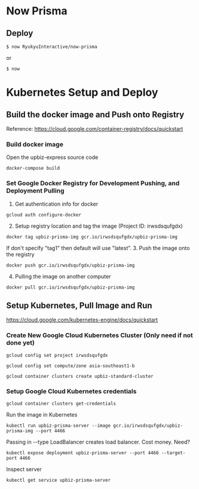 # Now Prisma

## Deploy

```
$ now RyukyuInteractive/now-prisma
```

or

```
$ now
```
# Kubernetes Setup and Deploy
## Build the docker image and Push onto Registry
Reference: https://cloud.google.com/container-registry/docs/quickstart
### Build docker image
Open the upbiz-express source code
```
docker-compose build
```
### Set Google Docker Registry for Development Pushing, and Deployment Pulling
1. Get authentication info for docker
```
gcloud auth configure-docker
```
2. Setup registry location and tag the image
(Project ID: irwsdsqufgdx)
```
docker tag upbiz-prisma-img gcr.io/irwsdsqufgdx/upbiz-prisma-img
```
If don't specify "tag1" then default will use "latest".
3. Push the image onto the registry
```
docker push gcr.io/irwsdsqufgdx/upbiz-prisma-img
```
4. Pulling the image on another computer
```
docker pull gcr.io/irwsdsqufgdx/upbiz-prisma-img
```
## Setup Kubernetes, Pull Image and Run
https://cloud.google.com/kubernetes-engine/docs/quickstart

### Create New Google Cloud Kubernetes Cluster (Only need if not done yet)
```
gcloud config set project irwsdsqufgdx
```
```
gcloud config set compute/zone asia-southeast1-b	
```
```
gcloud container clusters create upbiz-standard-cluster
````
### Setup Google Cloud Kubernetes credentials
```
gcloud container clusters get-credentials
```

Run the image in Kubernetes
```
kubectl run upbiz-prisma-server --image gcr.io/irwsdsqufgdx/upbiz-prisma-img --port 4466
```
Passing in --type LoadBalancer creates load balancer.  Cost money.  Need?
```
kubectl expose deployment upbiz-prisma-server --port 4466 --target-port 4466
```
Inspect server
```
kubectl get service upbiz-prisma-server
```
